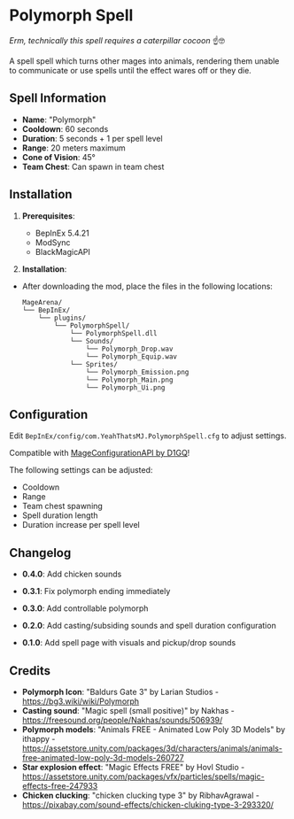 ﻿# Polymorph Spell
*Erm, technically this spell requires a caterpillar cocoon* ☝️🤓

A spell spell which turns other mages into animals,
rendering them unable to communicate or use spells until the effect wares off or they die.

## Spell Information
* **Name**: "Polymorph"
* **Cooldown**: 60 seconds
* **Duration**: 5 seconds + 1 per spell level
* **Range**: 20 meters maximum
* **Cone of Vision**: 45°
* **Team Chest**: Can spawn in team chest

## Installation

1. **Prerequisites**:
   - BepInEx 5.4.21
   - ModSync
   - BlackMagicAPI

2. **Installation**:
- After downloading the mod, place the files in the following locations:

   ```
   MageArena/
   └── BepInEx/
       └── plugins/
           └── PolymorphSpell/
			   └── PolymorphSpell.dll
			   └── Sounds/
			       └── Polymorph_Drop.wav
			       └── Polymorph_Equip.wav
			   └── Sprites/
			       └── Polymorph_Emission.png
			       └── Polymorph_Main.png
			       └── Polymorph_Ui.png
   ```
## Configuration
Edit `BepInEx/config/com.YeahThatsMJ.PolymorphSpell.cfg` to adjust settings.

Compatible with [MageConfigurationAPI by D1GQ](https://thunderstore.io/c/mage-arena/p/D1GQ/MageConfigurationAPI/)!

The following settings can be adjusted:
* Cooldown
* Range
* Team chest spawning
* Spell duration length
* Duration increase per spell level

## Changelog
* **0.4.0**: Add chicken sounds

* **0.3.1**: Fix polymorph ending immediately

* **0.3.0**: Add controllable polymorph

* **0.2.0**: Add casting/subsiding sounds and spell duration configuration

* **0.1.0**: Add spell page with visuals and pickup/drop sounds

## Credits
* **Polymorph Icon**: "Baldurs Gate 3" by Larian Studios - https://bg3.wiki/wiki/Polymorph
* **Casting sound**: "Magic spell (small positive)" by Nakhas - https://freesound.org/people/Nakhas/sounds/506939/
* **Polymorph models**: "Animals FREE - Animated Low Poly 3D Models" by ithappy - https://assetstore.unity.com/packages/3d/characters/animals/animals-free-animated-low-poly-3d-models-260727
* **Star explosion effect**: "Magic Effects FREE" by Hovl Studio - https://assetstore.unity.com/packages/vfx/particles/spells/magic-effects-free-247933
* **Chicken clucking**: "chicken clucking type 3" by RibhavAgrawal - https://pixabay.com/sound-effects/chicken-cluking-type-3-293320/
